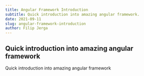 ```yaml
---
title: Angular Framework Introduction
subtitle: Quick introduction into amazing angular framework.
date: 2021-09-11
slug: angular-framework-introduction
author: Filip Jerga
---
```


## Quick introduction into amazing angular framework

Quick introduction into amazing angular framework